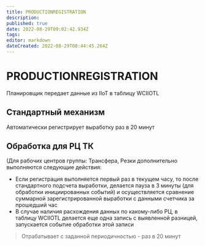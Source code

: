 ```yaml
---
title: PRODUCTIONREGISTRATION
description: 
published: true
date: 2022-08-29T09:02:42.934Z
tags: 
editor: markdown
dateCreated: 2022-08-29T08:44:45.264Z
---
```


# PRODUCTIONREGISTRATION

Планировщик передает данные из IIoT в таблицу WCIIOTL

## Стандартный механизм&#x20;

Автоматически регистрирует выработку раз в 20 минут

## Обработка для РЦ ТК&#x20;

(Для рабочих центров группы: Трансфера, Резки дополнительно выполняются следующие действия:

* Если регистрация выполняется первый раз в текущем часу, то после стандартного подсчета выработки, делается пауза в 3 минуты (для обработки инициированных событий) и осуществляется сравнение суммарной зарегистрированной выработки с данными счетчика за прошедший час
* В случае наличия расхождения данных по какому-либо РЦ, в таблицу WCIIOTL делается еще одна запись с выявленной разницей, запускается событие обработки этой записи

>Отрабатывает с заданной периодичностью - раз в 20 минут

